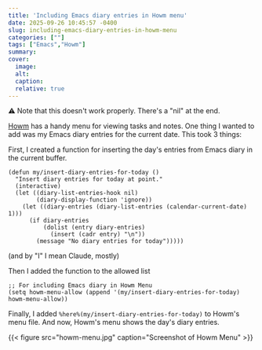 ```yaml
---
title: 'Including Emacs diary entries in Howm menu'
date: 2025-09-26 10:45:57 -0400
slug: including-emacs-diary-entries-in-howm-menu
categories: [""]
tags: ["Emacs","Howm"]
summary: 
cover: 
  image: 
  alt: 
  caption: 
  relative: true
---
```


⚠️ Note that this doesn't work properly. There's a "nil" at the end.

[Howm](https://github.com/kaorahi/howm) has a handy menu for viewing tasks and notes. One thing I wanted to add was my Emacs diary entries for the current date. This took 3 things:

First, I created a function for inserting the day's entries from Emacs diary in the current buffer.

```emacs-lisp
(defun my/insert-diary-entries-for-today ()
  "Insert diary entries for today at point."
  (interactive)
  (let ((diary-list-entries-hook nil)
        (diary-display-function 'ignore))
    (let ((diary-entries (diary-list-entries (calendar-current-date) 1)))
      (if diary-entries
          (dolist (entry diary-entries)
            (insert (cadr entry) "\n"))
        (message "No diary entries for today")))))
```

(and by "I" I mean Claude, mostly)

Then I added the function to the allowed list



```emacs-lisp
;; For including Emacs diary in Howm Menu
(setq howm-menu-allow (append '(my/insert-diary-entries-for-today) howm-menu-allow))
```

Finally, I added `%here%(my/insert-diary-entries-for-today)` to Howm's menu file. And now, Howm's menu shows the day's diary entries.

{{< figure src="howm-menu.jpg" caption="Screenshot of Howm Menu" >}}


